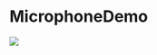 # MicrophoneDemo

![](https://github.com/wangwei123456/MicrophoneDemo/MicrophoneDemo/screenshots/IMG_0789.PNG)
